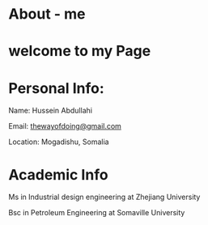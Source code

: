 # About - me
# welcome to my Page

# Personal Info:
 Name: Hussein Abdullahi 
   
 Email: thewayofdoing@gmail.com
   
 Location: Mogadishu, Somalia

# Academic Info 

   Ms in Industrial design engineering at Zhejiang University
   
   Bsc in Petroleum Engineering at Somaville University

